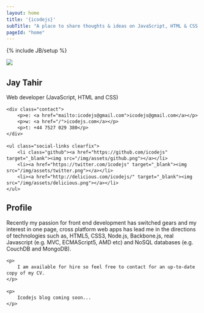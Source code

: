 ```yaml
---
layout: home
title: '{icodejs}'
subTitle: "A place to share thoughts & ideas on JavaScript, HTML & CSS."
pageId: "home"
---
```

{% include JB/setup %}

<div class="photo-shaddow">
    <div class="photo-holder">
        <img src="{{ HOME_PATH }}img/me.jpg" />
    </div>
</div>

<div class="details">
    <h2>Jay Tahir</h2>
    <p>Web developer (JavaScript, HTML and CSS)</p>

    <div class="contact">
        <p>e: <a href="mailto:icodejs@gmail.com">icodejs@gmail.com</a></p>
        <p>w: <a href="/">icodejs.com</a></p>
        <p>t: +44 7527 029 380</p>
    </div>

    <ul class="social-links clearfix">
        <li class="github"><a href="https://github.com/icodejs" target="_blank"><img src="/img/assets/github.png"></a></li>
        <li><a href="https://twitter.com/1codejs" target="_blank"><img src="/img/assets/twitter.png"></a></li>
        <li><a href="http://delicious.com/icodejs/" target="_blank"><img src="/img/assets/delicious.png"></a></li>
    </ul>
</div>

<div class="profile">
    <h2>Profile</h2>
    <p>
        Recently my passion for front end development has switched gears and my interest in one page,
        cross platform web apps has lead me in the directions of technologies such as, HTML5, CSS3,
        Node.js, Backbone.js, real Javascript (e.g. MVC, ECMAScript5, AMD etc) and NoSQL databases
        (e.g. CouchDB and MongoDB).
    </p>

    <p>
        I am available for hire so feel free to contact for an up-to-date copy of my CV.
    </p>

    <p>
        Icodejs blog coming soon...
    </p>
</div>

<div class="hr"></div>

